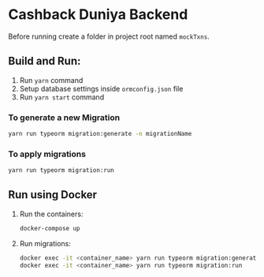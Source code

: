 # Cashback Duniya Backend

Before running create a folder in project root named `mockTxns`.

## Build and Run:

1. Run `yarn` command
2. Setup database settings inside `ormconfig.json` file
3. Run `yarn start` command

### To generate a new Migration

```bash
yarn run typeorm migration:generate -n migrationName
```

### To apply migrations

```bash
yarn run typeorm migration:run
```


## Run using Docker

1. Run the containers:

   ```bash
   docker-compose up
   ```

2. Run migrations:

   ```bash
   docker exec -it <container_name> yarn run typeorm migration:generate -n migrationName
   docker exec -it <container_name> yarn run typeorm migration:run
   ```
